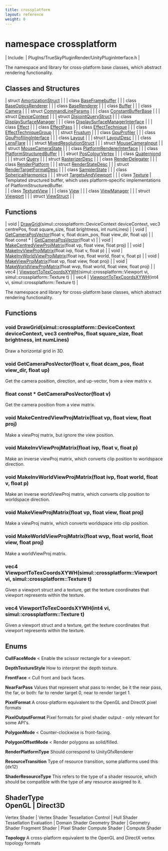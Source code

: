 ```yaml
---
title: crossplatform
layout: reference
weight: 0
---
```

namespace crossplatform
===

| Include: | PlugIns/TrueSkyPluginRender/UnityPluginInterface.h |

The namespace and library for cross-platform base classes, which abstract rendering functionality.
  


Classes and Structures
---

| struct [AmortizationStruct](crossplatform/AmortizationStruct) |  |
| class [BaseFramebuffer](crossplatform/BaseFramebuffer) |  |
| class [BaseOpticsRenderer](crossplatform/BaseOpticsRenderer) |  |
| class [BaseRenderer](crossplatform/BaseRenderer) |  |
| class [Buffer](crossplatform/Buffer) |  |
| class [Camera](crossplatform/Camera) |  |
| struct [CommandLineParams](crossplatform/CommandLineParams) |  |
| class [ConstantBufferBase](crossplatform/ConstantBufferBase) |  |
| struct [DeviceContext](crossplatform/DeviceContext) |  |
| struct [DisjointQueryStruct](crossplatform/DisjointQueryStruct) |  |
| class [DisplaySurfaceManager](crossplatform/DisplaySurfaceManager) |  |
| class [DisplaySurfaceManagerInterface](crossplatform/DisplaySurfaceManagerInterface) |  |
| class [Effect](crossplatform/Effect) |  |
| class [EffectPass](crossplatform/EffectPass) |  |
| class [EffectTechnique](crossplatform/EffectTechnique) |  |
| class [EffectTechniqueGroup](crossplatform/EffectTechniqueGroup) |  |
| struct [Frustum](crossplatform/Frustum) |  |
| class [GpuProfiler](crossplatform/GpuProfiler) |  |
| class [GpuProfilingInterface](crossplatform/GpuProfilingInterface) |  |
| class [Layout](crossplatform/Layout) |  |
| struct [LayoutDesc](crossplatform/LayoutDesc) |  |
| class [LensFlare](crossplatform/LensFlare) |  |
| struct [MixedResolutionStruct](crossplatform/MixedResolutionStruct) |  |
| struct [MouseCameraInput](crossplatform/MouseCameraInput) |  |
| struct [MouseCameraState](crossplatform/MouseCameraState) |  |
| class [PlatformRendererInterface](crossplatform/PlatformRendererInterface) |  |
| class [PlatformStructuredBuffer](crossplatform/PlatformStructuredBuffer) |  |
| struct [PosColourVertex](crossplatform/PosColourVertex) |  |
| class [Quaterniond](crossplatform/Quaterniond) |  |
| struct [Query](crossplatform/Query) |  |
| struct [RasterizerDesc](crossplatform/RasterizerDesc) |  |
| class [RenderDelegater](crossplatform/RenderDelegater) |  |
| class [RenderPlatform](crossplatform/RenderPlatform) |  |
| struct [RenderStateDesc](crossplatform/RenderStateDesc) |  |
| struct [RenderTargetFormatDesc](crossplatform/RenderTargetFormatDesc) |  |
| class [SamplerState](crossplatform/SamplerState) |  |
| class [SphericalHarmonics](crossplatform/SphericalHarmonics) |  |
| struct [TargetsAndViewport](crossplatform/TargetsAndViewport) |  |
| class [Texture](crossplatform/Texture) | Templated structured buffer, which uses platform-specific implementations of PlatformStructuredBuffer.<br> |
| class [TextureView](crossplatform/TextureView) |  |
| class [View](crossplatform/View) |  |
| class [ViewManager](crossplatform/ViewManager) |  |
| struct [Viewport](crossplatform/Viewport) |  |
| struct [ViewStruct](crossplatform/ViewStruct) |  |

Functions
---

| void | [DrawGrid](#DrawGrid)(simul::crossplatform::DeviceContext deviceContext, vec3 centrePos, float square_size, float brightness, int numLines) |
| void | [GetCameraPosVector](#GetCameraPosVector)(float v, float dcam_pos, float view_dir, float up) |
| float  const * | [GetCameraPosVector](#GetCameraPosVector)(float v) |
| void | [MakeCentredViewProjMatrix](#MakeCentredViewProjMatrix)(float vp, float view, float proj) |
| void | [MakeInvViewProjMatrix](#MakeInvViewProjMatrix)(float ivp, float v, float p) |
| void | [MakeInvWorldViewProjMatrix](#MakeInvWorldViewProjMatrix)(float ivp, float world, float v, float p) |
| void | [MakeViewProjMatrix](#MakeViewProjMatrix)(float vp, float view, float proj) |
| void | [MakeWorldViewProjMatrix](#MakeWorldViewProjMatrix)(float wvp, float world, float view, float proj) |
| vec4 | [ViewportToTexCoordsXYWH](#ViewportToTexCoordsXYWH)(simul::crossplatform::Viewport vi, simul::crossplatform::Texture t) |
| vec4 | [ViewportToTexCoordsXYWH](#ViewportToTexCoordsXYWH)(int4 vi, simul::crossplatform::Texture t) |

The namespace and library for cross-platform base classes, which abstract rendering functionality.
  


Functions
---

### <a name="DrawGrid"/>void DrawGrid(simul::crossplatform::DeviceContext deviceContext, vec3 centrePos, float square_size, float brightness, int numLines)
Draw a horizontal grid in 3D.


### <a name="GetCameraPosVector"/>void GetCameraPosVector(float v, float dcam_pos, float view_dir, float up)
Get the camera position, direction, and up-vector, from a view matrix v.

### <a name="GetCameraPosVector"/>float  const * GetCameraPosVector(float v)
Get the camera position from a view matrix.

### <a name="MakeCentredViewProjMatrix"/>void MakeCentredViewProjMatrix(float vp, float view, float proj)
Make a viewProj matrix, but ignore the view position.

### <a name="MakeInvViewProjMatrix"/>void MakeInvViewProjMatrix(float ivp, float v, float p)
Make an inverse viewProj matrix, which converts clip position to worldspace direction.

### <a name="MakeInvWorldViewProjMatrix"/>void MakeInvWorldViewProjMatrix(float ivp, float world, float v, float p)
Make an inverse worldViewProj matrix, which converts clip position to worldspace direction.

### <a name="MakeViewProjMatrix"/>void MakeViewProjMatrix(float vp, float view, float proj)
Make a viewProj matrix, which converts worldspace into clip position.

### <a name="MakeWorldViewProjMatrix"/>void MakeWorldViewProjMatrix(float wvp, float world, float view, float proj)
Make a worldViewProj matrix.

### <a name="ViewportToTexCoordsXYWH"/>vec4 ViewportToTexCoordsXYWH(simul::crossplatform::Viewport vi, simul::crossplatform::Texture t)
Given a viewport struct and a texture, get the texture coordinates that viewport represents within the texture.

### <a name="ViewportToTexCoordsXYWH"/>vec4 ViewportToTexCoordsXYWH(int4 vi, simul::crossplatform::Texture t)
Given a viewport struct and a texture, get the texture coordinates that viewport represents within the texture.

Enums
---

**CullFaceMode**  < Enable the scissor rectangle for a viewport.

**DepthTextureStyle**  How to interpret the depth texture.

**FrontFace**  < Cull front and back faces.

**NearFarPass**  Values that represent what pass to render, be it the near pass, the far, or both: far to render target 0, near to render target 1.

**PixelFormat**  A cross-platform equivalent to the OpenGL and DirectX pixel formats

**PixelOutputFormat**  Pixel formats for pixel shader output - only relevant for some API's.

**PolygonMode**  < Counter-clockwise is front-facing.

**PolygonOffsetMode**  < Render polygons as solid/filled.

**RenderPlatformType**  Should correspond to UnityGfxRenderer

**ResourceTransition**  Type of resource transition, some platforms used this (dx12)

**ShaderResourceType**  This refers to the type of a shader resource, which should be compatible with the type of any resource assigned to it.

**ShaderType**  
OpenGL                                  |       Direct3D
-------------------------------------------
Vertex Shader                   |       Vertex Shader
Tessellation Control    |       Hull Shader
Tessellation Evaluation |       Domain Shader
Geometry Shader                 |       Geometry Shader
Fragment Shader                 |       Pixel Shader
Compute Shader                  |       Compute Shader


**Topology**  A cross-platform equivalent to the OpenGL and DirectX vertex topology formats

